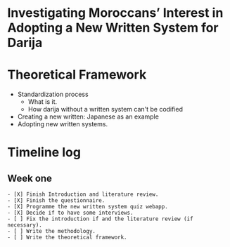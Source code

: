 # Investigating Moroccans’ Interest in Adopting a New Written System for Darija

# Theoretical Framework
  - Standardization process
    - What is it.
    - How darija without a written system can't be codified
  - Creating a new written: Japanese as an example
  - Adopting new written systems.

# Timeline log
  ## Week one
    - [X] Finish Introduction and literature review.
    - [X] Finish the questionnaire.
    - [X] Programme the new written system quiz webapp.
    - [X] Decide if to have some interviews.
    - [ ] Fix the introduction if and the literature review (if necessary).
    - [ ] Write the methodology.
    - [ ] Write the theoretical framework.